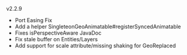 v2.2.9

- Port Easing Fix
- Add a helper SingleteonGeoAnimatable#registerSyncedAnimatable
- Fixes isPerspectiveAware JavaDoc
- Fix stale buffer on Entities/Layers
- Add support for scale attribute/missing shaking for GeoReplaced